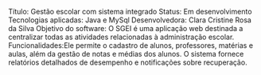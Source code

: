 Título: Gestão escolar com sistema integrado
Status: Em desenvolvimento
Tecnologias aplicadas: Java e MySql
Desenvolvedora: Clara Cristine Rosa da Silva
Objetivo do software: O SGEI é uma aplicação web destinada a centralizar todas as atividades
relacionadas à administração escolar. 
Funcionalidades:Ele permite o cadastro de alunos, professores,
matérias e aulas, além da gestão de notas e médias dos alunos. O sistema fornece
relatórios detalhados de desempenho e notificações sobre recuperação.
